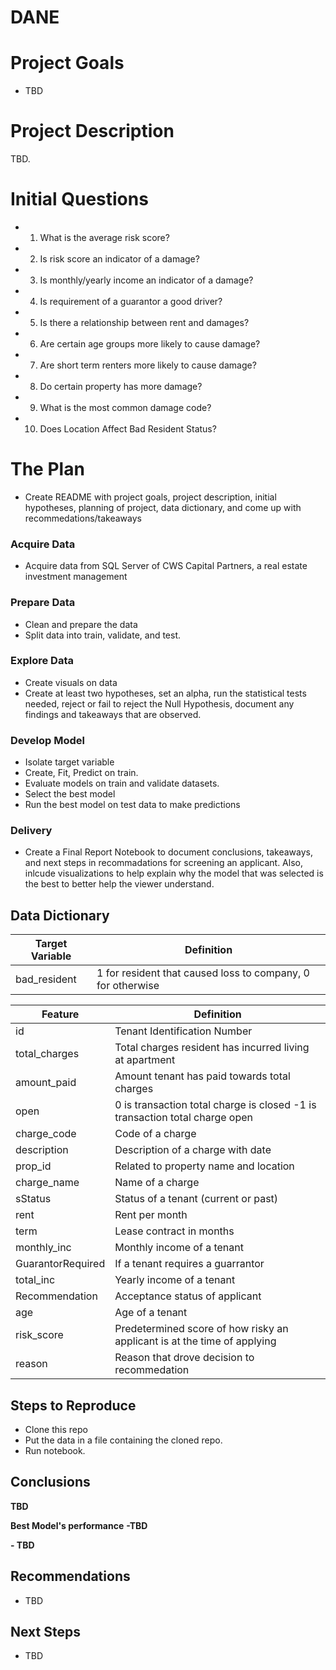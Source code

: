# DANE

# Project Goals

 - TBD

# Project Description

TBD.

# Initial Questions
- 1. What is the average risk score?
- 2. Is risk score an indicator of a damage?
- 3. Is monthly/yearly income an indicator of a damage?
- 4. Is requirement of a guarantor a good driver?
- 5. Is there a relationship between rent and damages?
- 6. Are certain age groups more likely to cause damage?
- 7. Are short term renters more likely to cause damage?
- 8. Do certain property has more damage?
- 9. What is the most common damage code?
- 10. Does Location Affect Bad Resident Status?


# The Plan

 - Create README with project goals, project description, initial hypotheses, planning of project, data dictionary, and come up with recommedations/takeaways

### Acquire Data
 - Acquire data from SQL Server of CWS Capital Partners, a real estate investment management
### Prepare Data

 - Clean and prepare the data 
 - Split data into train, validate, and test.
 
### Explore Data

- Create visuals on data 
- Create at least two hypotheses, set an alpha, run the statistical tests needed, reject or fail to reject the Null Hypothesis, document any findings and takeaways that are observed.

### Develop Model

 - Isolate target variable
 - Create, Fit, Predict on train.
 - Evaluate models on train and validate datasets.
 - Select the best model
 - Run the best model on test data to make predictions
 
### Delivery  
 - Create a Final Report Notebook to document conclusions, takeaways, and next steps in recommadations for screening an applicant. Also, inlcude visualizations to help explain why the model that was selected is the best to better help the viewer understand. 


## Data Dictionary


| Target Variable |     Definition     |
| --------------- | ------------------ |
|      bad_resident    | 1 for resident that caused loss to company, 0 for otherwise |

| Feature  | Definition |
| ------------- | ------------- |
| id | Tenant Identification Number |
| total_charges | Total charges resident has incurred living at apartment   |
| amount_paid | Amount tenant has paid towards total charges |
| open |  0 is transaction total charge is closed -1 is transaction total charge open|
| charge_code | Code of a charge  |
| description | Description of a charge with date|
| prop_id | Related to property name and location  |
| charge_name | Name of a charge  |
| sStatus | Status of a tenant (current or past) |
| rent | Rent per month |
| term | Lease contract in months |  
| monthly_inc | Monthly income of a tenant |
| GuarantorRequired | If a tenant requires a guarrantor |
| total_inc | Yearly income of a tenant |
| Recommendation | Acceptance status of applicant |
| age | Age of a tenant |
| risk_score | Predetermined score of how risky an applicant is at the time of applying |
| reason | Reason that drove decision to recommedation |



## Steps to Reproduce

- Clone this repo
- Put the data in a file containing the cloned repo.
- Run notebook.

## Conclusions

**TBD**


 
**Best Model's performance**
**-TBD**

**- TBD**

## Recommendations
- TBD

## Next Steps

- TBD
